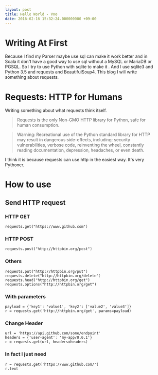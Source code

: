 ```yaml
---
layout: post
title: Hello World - Vno
date: 2016-02-16 15:32:24.000000000 +09:00
---
```


# Writing At First
Because I find my Parser maybe use sql can make it work better and in Scala it don't have a good way to use sql without a MySQL or MariaDB or PGSQL. So I try to use Python with sqlite to make it . And I use sqlite3 and Python 3.5 and requests and BeautifulSoup4. This blog I will write something about requests.
# Requests: HTTP for Humans
Writing something about what requests think itself.
> Requests is the only Non-GMO HTTP library for Python, safe for human consumption.

> Warning: Recreational use of the Python standard library for HTTP may result in dangerous side-effects, including: security vulnerabilities, verbose code, reinventing the wheel, constantly reading documentation, depression, headaches, or even death.

I think it is because requests can use http in the easiest way. It's very Pythoner.
# How to use
## Send HTTP request
### HTTP GET
```
requests.get("https://www.github.com")
```
### HTTP POST
```
requests.post("http://httpbin.org/post")
```
### Others
```
requests.put("http://httpbin.org/put")
requests.delete("http://httpbin.org/delete")
requests.head("http://httpbin.org/get")
requests.options("http://httpbin.org/get")
```
### With parameters
```
payload = {'key1': 'value1', 'key2': ['value2', 'value3']}
r = requests.get('http://httpbin.org/get', params=payload)
```
### Change Header
```
url = 'https://api.github.com/some/endpoint'
headers = {'user-agent': 'my-app/0.0.1'}
r = requests.get(url, headers=headers)
```
### In fact I just need
```
r = requests.get('https://www.github.com/')
r.text
```
